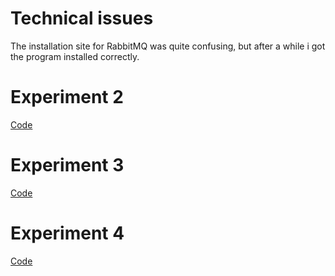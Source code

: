 # Technical issues
The installation site for RabbitMQ was quite confusing, but after a while i got the program installed correctly. 

# Experiment 2
[Code]()

# Experiment 3
[Code]()

# Experiment 4
[Code]()


